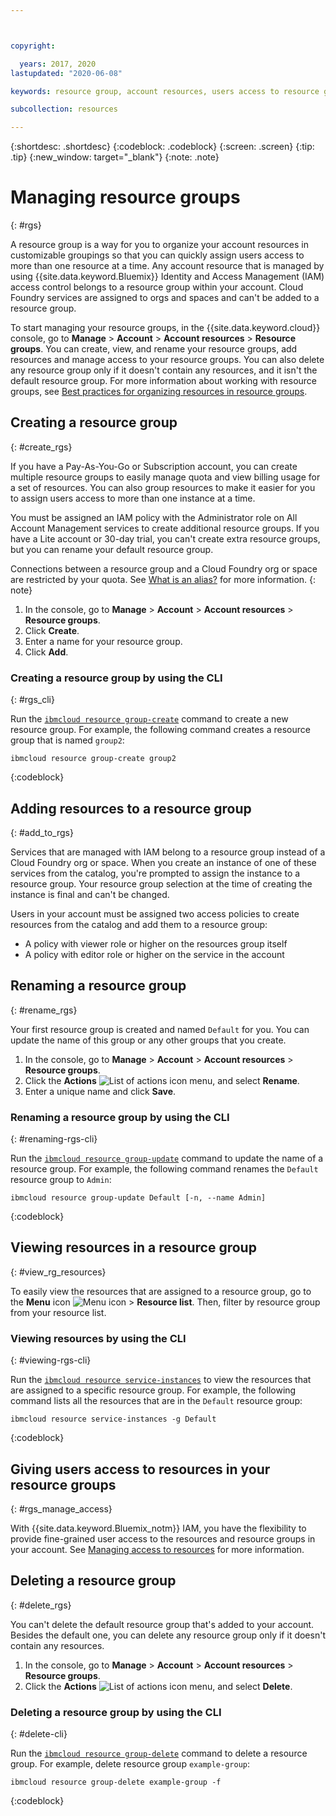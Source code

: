 ```yaml
---



copyright:

  years: 2017, 2020
lastupdated: "2020-06-08"

keywords: resource group, account resources, users access to resource groups, create resource group

subcollection: resources

---
```


{:shortdesc: .shortdesc}
{:codeblock: .codeblock}
{:screen: .screen}
{:tip: .tip}
{:new_window: target="_blank"}
{:note: .note}

# Managing resource groups
{: #rgs}

A resource group is a way for you to organize your account resources in customizable groupings so that you can quickly assign users access to more than one resource at a time. Any account resource that is managed by using {{site.data.keyword.Bluemix}} Identity and Access Management (IAM) access control belongs to a resource group within your account. Cloud Foundry services are assigned to orgs and spaces and can't be added to a resource group.

To start managing your resource groups, in the {{site.data.keyword.cloud}} console, go to **Manage** > **Account** > **Account resources** > **Resource groups**. You can create, view, and rename your resource groups, add resources and manage access to your resource groups. You can also delete any resource group only if it doesn't contain any resources, and it isn't the default resource group. For more information about working with resource groups, see [Best practices for organizing resources in resource groups](/docs/resources?topic=resources-bp_resourcegroups).


## Creating a resource group
{: #create_rgs}

If you have a Pay-As-You-Go or Subscription account, you can create multiple resource groups to easily manage quota and view billing usage for a set of resources. You can also group resources to make it easier for you to assign users access to more than one instance at a time.  

You must be assigned an IAM policy with the Administrator role on All Account Management services to create additional resource groups. If you have a Lite account or 30-day trial, you can't create extra resource groups, but you can rename your default resource group.

Connections between a resource group and a Cloud Foundry org or space are restricted by your quota. See [What is an alias?](/docs/resources?topic=resources-connect_app#what_is_alias) for more information.
{: note}

1. In the console, go to **Manage** > **Account** > **Account resources** > **Resource groups**.
2. Click **Create**.
3. Enter a name for your resource group. 
4. Click **Add**.

### Creating a resource group by using the CLI
{: #rgs_cli}

Run the [`ibmcloud resource group-create`](/docs/cli?topic=cli-ibmcloud_commands_resource#ibmcloud_resource_group_create) command to create a new resource group. For example, the following command creates a resource group that is named `group2`:

```
ibmcloud resource group-create group2
```
{:codeblock}

## Adding resources to a resource group
{: #add_to_rgs}

Services that are managed with IAM belong to a resource group instead of a Cloud Foundry org or space. When you create an instance of one of these services from the catalog, you're prompted to assign the instance to a resource group. Your resource group selection at the time of creating the instance is final and can't be changed.

Users in your account must be assigned two access policies to create resources from the catalog and add them to a resource group:

* A policy with viewer role or higher on the resources group itself
* A policy with editor role or higher on the service in the account

## Renaming a resource group
{: #rename_rgs}

Your first resource group is created and named `Default` for you. You can update the name of this group or any other groups that you create.

1. In the console, go to **Manage** > **Account** > **Account resources** > **Resource groups**.
2. Click the **Actions** ![List of actions icon](../icons/action-menu-icon.svg) menu, and select **Rename**.
3. Enter a unique name and click **Save**.

### Renaming a resource group by using the CLI
{: #renaming-rgs-cli}

Run the [`ibmcloud resource group-update`](/docs/cli?topic=cli-ibmcloud_commands_resource#ibmcloud_resource_group_update) command to update the name of a resource group. For example, the following command renames the `Default` resource group to `Admin`:

```
ibmcloud resource group-update Default [-n, --name Admin]
```
{:codeblock}

## Viewing resources in a resource group
{: #view_rg_resources}

To easily view the resources that are assigned to a resource group, go to the **Menu** icon ![Menu icon](../icons/icon_hamburger.svg) > **Resource list**. Then, filter by resource group from your resource list. 

### Viewing resources by using the CLI
{: #viewing-rgs-cli}

Run the [`ibmcloud resource service-instances`](/docs/cli?topic=cli-ibmcloud_commands_resource#ibmcloud_resource_service_instances) to view the resources that are assigned to a specific resource group. For example, the following command lists all the resources that are in the `Default` resource group:

```
ibmcloud resource service-instances -g Default
```
{:codeblock}

## Giving users access to resources in your resource groups
{: #rgs_manage_access}

With {{site.data.keyword.Bluemix_notm}} IAM, you have the flexibility to provide fine-grained user access to the resources and resource groups in your account. See [Managing access to resources](/docs/iam?topic=iam-iammanidaccser) for more information. 

## Deleting a resource group 
{: #delete_rgs}

You can't delete the default resource group that's added to your account. Besides the default one, you can delete any resource group only if it doesn't contain any resources. 

1. In the console, go to **Manage** > **Account** > **Account resources** > **Resource groups**.
2. Click the **Actions** ![List of actions icon](../icons/action-menu-icon.svg) menu, and select **Delete**.

### Deleting a resource group by using the CLI
{: #delete-cli}

Run the [`ibmcloud resource group-delete`](/docs/cli?topic=cli-ibmcloud_commands_resource#ibmcloud_resource_group_delete) command to delete  a resource group. For example, delete resource group `example-group`:

```
ibmcloud resource group-delete example-group -f
```
{:codeblock}
